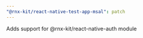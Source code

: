 ```yaml
---
"@rnx-kit/react-native-test-app-msal": patch
---
```


Adds support for @rnx-kit/react-native-auth module
